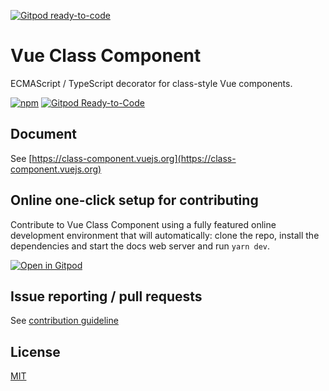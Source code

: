 [![Gitpod ready-to-code](https://img.shields.io/badge/Gitpod-ready--to--code-blue?logo=gitpod)](https://gitpod.io/#https://github.com/vuejs/vue-class-component)

# Vue Class Component

ECMAScript / TypeScript decorator for class-style Vue components.

[![npm](https://img.shields.io/npm/v/vue-class-component.svg)](https://www.npmjs.com/package/vue-class-component) [![Gitpod Ready-to-Code](https://img.shields.io/badge/Gitpod-Ready--to--Code-blue?logo=gitpod)](https://gitpod.io/#https://github.com/vuejs/vue-class-component) 

## Document

See [https://class-component.vuejs.org](https://class-component.vuejs.org)

## Online one-click setup for contributing

Contribute to Vue Class Component using a fully featured online development environment that will automatically: clone the repo, install the dependencies and start the docs web server and run `yarn dev`.

[![Open in Gitpod](https://gitpod.io/button/open-in-gitpod.svg)](https://gitpod.io/from-referrer/)

## Issue reporting / pull requests

See [contribution guideline](./.github/CONTRIBUTING.md)

## License

[MIT](http://opensource.org/licenses/MIT)
